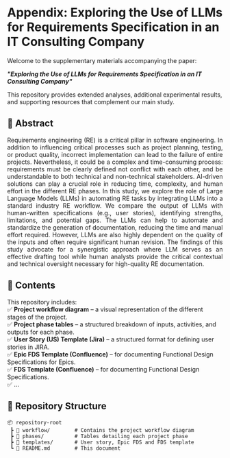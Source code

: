 # Appendix: Exploring the Use of LLMs for Requirements Specification in an IT Consulting Company  

Welcome to the supplementary materials accompanying the paper:  

**_"Exploring the Use of LLMs for Requirements Specification in an IT Consulting Company"_**  

This repository provides extended analyses, additional experimental results, and supporting resources that complement our main study.  

## 📌 Abstract  
<p align="justify">
Requirements engineering (RE) is a critical pillar in software engineering. In addition to influencing critical processes such as project planning, testing, or product quality, incorrect implementation can lead to the failure of entire projects. 
Nevertheless, it could be a complex and time-consuming process: requirements must be clearly defined not conflict with each other, and be understandable to both technical and non-technical stakeholders. AI-driven solutions can play a crucial role in reducing time, complexity, and human effort in the different RE phases. In this study, we explore the role of Large Language Models (LLMs) in automating RE tasks by integrating LLMs into a standard industry RE workflow.
We compare the output of LLMs with human-written specifications (e.g., user stories), identifying strengths, limitations, and potential gaps.
The LLMs can help to automate and standardize the generation of documentation, reducing the time and manual effort required. However, LLMs are also highly dependent on the quality of the inputs and often require significant human revision.
The findings of this study advocate for a synergistic approach where LLM serves as an effective drafting tool while human analysts provide the critical contextual and technical oversight necessary for high-quality RE documentation.
</p>


## 📂 Contents  
This repository includes:  
✅ **Project workflow diagram** – a visual representation of the different stages of the project.  
✅ **Project phase tables** – a structured breakdown of inputs, activities, and outputs for each phase.  
✅ **User Story (US) Template (Jira)** – a structured format for defining user stories in JIRA.  
✅ **Epic FDS Template (Confluence)** – for documenting Functional Design Specifications for Epics.  
✅ **FDS Template (Confluence)** – for documenting Functional Design Specifications.  
✅ ...  



## 📁 Repository Structure  
```
📦 repository-root
 ┣ 📂 workflow/        # Contains the project workflow diagram  
 ┣ 📂 phases/          # Tables detailing each project phase  
 ┣ 📂 templates/       # User story, Epic FDS and FDS template
 ┗ 📄 README.md        # This document  
```
